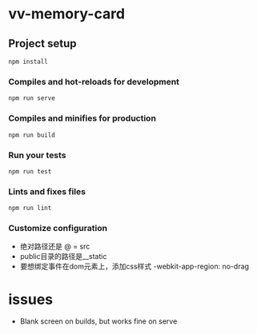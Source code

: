 # vv-memory-card

## Project setup
```
npm install
```

### Compiles and hot-reloads for development
```
npm run serve
```

### Compiles and minifies for production
```
npm run build
```

### Run your tests
```
npm run test
```

### Lints and fixes files
```
npm run lint
```

### Customize configuration

* 绝对路径还是 @ = src
* public目录的路径是__static
* 要想绑定事件在dom元素上，添加css样式 -webkit-app-region: no-drag 


# issues

- Blank screen on builds, but works fine on serve

